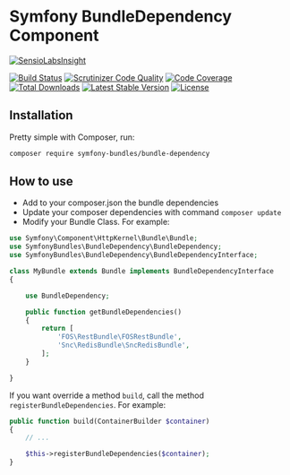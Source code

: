 Symfony BundleDependency Component
==================================

[![SensioLabsInsight][sensiolabs-insight-image]][sensiolabs-insight-link]

[![Build Status][testing-image]][testing-link]
[![Scrutinizer Code Quality][scrutinizer-code-quality-image]][scrutinizer-code-quality-link]
[![Code Coverage][code-coverage-image]][code-coverage-link]
[![Total Downloads][downloads-image]][package-link]
[![Latest Stable Version][stable-image]][package-link]
[![License][license-image]][license-link]

Installation
------------
Pretty simple with Composer, run:

``` bash
composer require symfony-bundles/bundle-dependency
```

How to use
----------
* Add to your composer.json the bundle dependencies
* Update your composer dependencies with command `composer update`
* Modify your Bundle Class. For example:

``` php
use Symfony\Component\HttpKernel\Bundle\Bundle;
use SymfonyBundles\BundleDependency\BundleDependency;
use SymfonyBundles\BundleDependency\BundleDependencyInterface;

class MyBundle extends Bundle implements BundleDependencyInterface
{

    use BundleDependency;

    public function getBundleDependencies()
    {
        return [
            'FOS\RestBundle\FOSRestBundle',
            'Snc\RedisBundle\SncRedisBundle',
        ];
    }

}
```

If you want override a method `build`, call the method `registerBundleDependencies`. For example:

``` php
public function build(ContainerBuilder $container)
{
    // ...

    $this->registerBundleDependencies($container);
}
```

[package-link]: https://packagist.org/packages/symfony-bundles/bundle-dependency
[license-link]: https://github.com/symfony-bundles/bundle-dependency/blob/master/LICENSE
[license-image]: https://poser.pugx.org/symfony-bundles/bundle-dependency/license
[testing-link]: https://travis-ci.org/symfony-bundles/bundle-dependency
[testing-image]: https://travis-ci.org/symfony-bundles/bundle-dependency.svg?branch=master
[stable-image]: https://poser.pugx.org/symfony-bundles/bundle-dependency/v/stable
[downloads-image]: https://poser.pugx.org/symfony-bundles/bundle-dependency/downloads
[sensiolabs-insight-link]: https://insight.sensiolabs.com/projects/f3d1e9cc-8a94-4d0c-97c4-a488490e4f72
[sensiolabs-insight-image]: https://insight.sensiolabs.com/projects/f3d1e9cc-8a94-4d0c-97c4-a488490e4f72/big.png
[code-coverage-link]: https://scrutinizer-ci.com/g/symfony-bundles/bundle-dependency/?branch=master
[code-coverage-image]: https://scrutinizer-ci.com/g/symfony-bundles/bundle-dependency/badges/coverage.png?b=master
[scrutinizer-code-quality-link]: https://scrutinizer-ci.com/g/symfony-bundles/bundle-dependency/?branch=master
[scrutinizer-code-quality-image]: https://scrutinizer-ci.com/g/symfony-bundles/bundle-dependency/badges/quality-score.png?b=master

